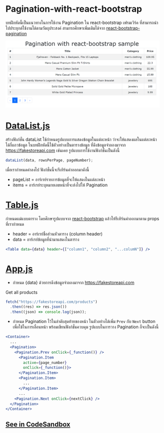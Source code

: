 # Pagination-with-react-bootstrap

บทฝึกหัดนี้เป็นแนวทางในการใช้งาน Pagination ใน react-bootstrap เฟรมเวิร์ค ที่สามารถนำไปประยุกต์ใช้งานได้ตามวัตถุประสงค์ สามารถศึกษาเพิ่มเติมได้จาก [react-bootstrap-pagination](https://react-bootstrap.netlify.app/components/pagination/)

<img src="https://github.com/Komsan74/react-bootstrap-pagination/blob/main/assets/react-bootstrap-pagination.PNG" width="600px"/>

# [DataList.js](https://github.com/Komsan74/react-bootstrap-pagination/blob/main/src/controller/DataList.js)

สร้างฟังก์ชั่น dataList ใช้กำหนดรูปแบบการแสดงข้อมูลในแต่ละหน้า ว่าจะให้แสดงผลในแต่ละหน้าได้กี่แถวข้อมูล ในบทฝึกหัดนี้ใช้ตัวอย่างเป็นตารางข้อมูล ที่ดึงข้อมูลจำลองมาจาก https://fakestoreapi.com เช่นเคย รูปแบบการใช้งานฟังก์ชั่นเป็นดังนี้

```jsx
dataList(data, rowsPerPage, pageNumber);
```

เมื่อเรากำหนดค่าลงไป ฟังก์ชั่นนี้จะรีเทิร์นค่าออกมาดังนี้

- pageList = อาร์เรย์รายการข้อมูลที่จะให้แสดงในแต่ละหน้า
- items = อาร์เรย์ระบุหมายเลขหน้าที่จะส่งไปให้ Pagination

# [Table.js](https://github.com/Komsan74/react-bootstrap-pagination/blob/main/src/component/Table.js)

กำหนดแม่แบบตาราง โดยศึกษารูปแบบจาก [react-bootstrap](https://react-bootstrap.github.io/components/table/)
แล้วให้รีเทิร์นค่าออกมาตาม props ที่เรากำหนด

- header = อาร์เรย์ชื่อส่วนหัวตาราง (column header)
- data = อาร์เรย์ข้อมูลที่นำมาแสดงในตาราง

```jsx
<Table data={data} header={["column1", "column2", "...columN"]} />
```

# [App.js](https://github.com/Komsan74/react-bootstrap-pagination/blob/main/src/App.js)

- กำหนด {data} ด้วยการดึงข้อมูลจำลองมาจาก https://fakestoreapi.com

Get all products

```jsx
fetch("https://fakestoreapi.com/products")
  .then((res) => res.json())
  .then((json) => console.log(json));
```
- กำหนด Pagination ไว้ในลำดับสุดท้ายของหน้า ในตัวอย่างได้เพิ่ม `Prev` กับ `Next` button เพื่อใช้ในการเลื่อนหน้า พร้อมเขียนฟังก์ชั่นควบคุม รูปแบบในการวาง Pagination ก็จะเป็นดังนี้
```jsx
<Container>
  ...
  <Pagination>
    <Pagination.Prev onClick={_function()} />    
      <Pagination.Item
        active={page_number}
        onClick={_function()}>
      </Pagination.Item>
      <Pagination.Item>
        ...
      </Pagination.Item>
      ...
    <Pagination.Next onClick={nextClick} />
  </Pagination>
</Container>
```

## [See in CodeSandbox](https://codesandbox.io/s/github/Komsan74/react-bootstrap-pagination)
